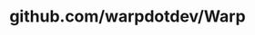 ---
layout: post
title: github.com/warpdotdev/Warp
categories: link
tags: [انگلیسی, گیت‌هاب, برنامه‌نویسی]
---